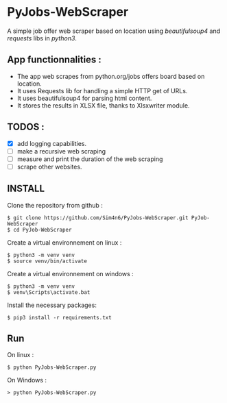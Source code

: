 # PyJobs-WebScraper
A simple job offer web scraper based on location using *beautifulsoup4* and *requests* libs in *python3*. 


App functionnalities : 
--------
 - The app web scrapes from python.org/jobs offers board based on location.
 - It uses Requests lib for handling a simple HTTP get of URLs.
 - It uses beautifulsoup4 for parsing html content.
 - It stores the results in XLSX file, thanks to Xlsxwriter module.

TODOS : 
-------
 - [x] add logging capabilities.
 - [ ] make a recursive web scraping 
 - [ ] measure and print the duration of the web scraping
 - [ ] scrape other websites.

INSTALL
----
 Clone the repository from github : 

    $ git clone https://github.com/Sim4n6/PyJobs-WebScraper.git PyJob-WebScraper
    $ cd PyJob-WebScraper

Create a virtual environnement on linux : 

    $ python3 -m venv venv
    $ source venv/bin/activate
    
Create a virtual environnement on windows :

    $ python3 -m venv venv
    $ venv\Scripts\activate.bat
    
Install the necessary packages: 
    
    $ pip3 install -r requirements.txt
   
Run
---
On linux :

    $ python PyJobs-WebScraper.py

On Windows :

    > python PyJobs-WebScraper.py
